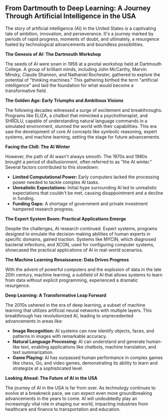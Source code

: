 ## From Dartmouth to Deep Learning: A Journey Through Artificial Intelligence in the USA

The story of artificial intelligence (AI) in the United States is a captivating tale of ambition, innovation, and perseverance. It's a journey marked by periods of rapid progress, moments of doubt, and ultimately, a resurgence fueled by technological advancements and boundless possibilities. 

**The Genesis of AI: The Dartmouth Workshop**

The seeds of AI were sown in 1956 at a pivotal workshop held at Dartmouth College. A group of brilliant minds, including John McCarthy, Marvin Minsky, Claude Shannon, and Nathaniel Rochester, gathered to explore the potential of "thinking machines." This gathering birthed the term "artificial intelligence" and laid the foundation for what would become a transformative field.

**The Golden Age: Early Triumphs and Ambitious Visions**

The following decades witnessed a surge of excitement and breakthroughs. Programs like ELIZA, a chatbot that mimicked a psychotherapist, and SHRDLU, capable of understanding natural language commands in a simulated environment, stunned the world with their capabilities. This era saw the development of core AI concepts like symbolic reasoning, expert systems, and machine learning, setting the stage for future advancements.

**Facing the Chill: The AI Winter**

However, the path of AI wasn't always smooth.  The 1970s and 1980s brought a period of disillusionment, often referred to as "the AI winter."  Several factors contributed to this slowdown:

* **Limited Computational Power:** Early computers lacked the processing power needed to tackle complex AI tasks.
* **Unrealistic Expectations:**  Initial hype surrounding AI led to unrealistic expectations that couldn't be met, causing disappointment and a decline in funding.
* **Funding Gaps:**  A shortage of government and private investment hampered research progress.

**The Expert System Boom: Practical Applications Emerge**

Despite the challenges, AI research continued. Expert systems, programs designed to emulate the decision-making abilities of human experts in specific domains, gained traction. Systems like MYCIN, which diagnosed bacterial infections, and XCON, used for configuring computer systems, showcased the practical applications of AI in real-world scenarios.

**The Machine Learning Renaissance: Data Drives Progress**

With the advent of powerful computers and the explosion of data in the late 20th century, machine learning, a subfield of AI that allows systems to learn from data without explicit programming, experienced a dramatic resurgence.

**Deep Learning: A Transformative Leap Forward**

The 2010s ushered in the era of deep learning, a subset of machine learning that utilizes artificial neural networks with multiple layers. This breakthrough has revolutionized AI, leading to unprecedented advancements in areas like:

* **Image Recognition:** AI systems can now identify objects, faces, and patterns in images with remarkable accuracy.
* **Natural Language Processing:** AI can understand and generate human-like text, enabling applications like chatbots, machine translation, and text summarization.
* **Game Playing:** AI has surpassed human performance in complex games like chess, Go, and video games, demonstrating its ability to learn and strategize at a sophisticated level.

**Looking Ahead: The Future of AI in the USA**

The journey of AI in the USA is far from over. As technology continues to evolve at a breakneck pace, we can expect even more groundbreaking advancements in the years to come.  AI will undoubtedly play an increasingly vital role in shaping our world, impacting industries from healthcare and finance to transportation and education.